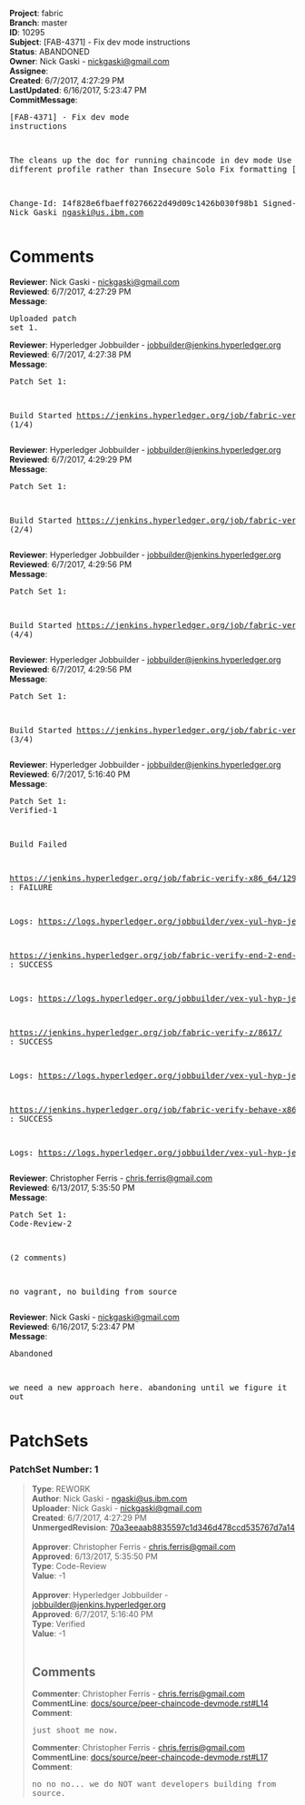 <strong>Project</strong>: fabric<br><strong>Branch</strong>: master<br><strong>ID</strong>: 10295<br><strong>Subject</strong>: [FAB-4371] - Fix dev mode instructions<br><strong>Status</strong>: ABANDONED<br><strong>Owner</strong>: Nick Gaski - nickgaski@gmail.com<br><strong>Assignee</strong>:<br><strong>Created</strong>: 6/7/2017, 4:27:29 PM<br><strong>LastUpdated</strong>: 6/16/2017, 5:23:47 PM<br><strong>CommitMessage</strong>:<br><pre>[FAB-4371] - Fix dev mode instructions

The cleans up the doc for running chaincode in dev mode
Use a different profile rather than Insecure Solo
Fix formatting
[ci-skip]

Change-Id: I4f828e6fbaeff0276622d49d09c1426b030f98b1
Signed-off-by: Nick Gaski <ngaski@us.ibm.com>
</pre><h1>Comments</h1><strong>Reviewer</strong>: Nick Gaski - nickgaski@gmail.com<br><strong>Reviewed</strong>: 6/7/2017, 4:27:29 PM<br><strong>Message</strong>: <pre>Uploaded patch set 1.</pre><strong>Reviewer</strong>: Hyperledger Jobbuilder - jobbuilder@jenkins.hyperledger.org<br><strong>Reviewed</strong>: 6/7/2017, 4:27:38 PM<br><strong>Message</strong>: <pre>Patch Set 1:

Build Started https://jenkins.hyperledger.org/job/fabric-verify-z/8617/ (1/4)</pre><strong>Reviewer</strong>: Hyperledger Jobbuilder - jobbuilder@jenkins.hyperledger.org<br><strong>Reviewed</strong>: 6/7/2017, 4:29:29 PM<br><strong>Message</strong>: <pre>Patch Set 1:

Build Started https://jenkins.hyperledger.org/job/fabric-verify-end-2-end-x86_64/4485/ (2/4)</pre><strong>Reviewer</strong>: Hyperledger Jobbuilder - jobbuilder@jenkins.hyperledger.org<br><strong>Reviewed</strong>: 6/7/2017, 4:29:56 PM<br><strong>Message</strong>: <pre>Patch Set 1:

Build Started https://jenkins.hyperledger.org/job/fabric-verify-behave-x86_64/7014/ (4/4)</pre><strong>Reviewer</strong>: Hyperledger Jobbuilder - jobbuilder@jenkins.hyperledger.org<br><strong>Reviewed</strong>: 6/7/2017, 4:29:56 PM<br><strong>Message</strong>: <pre>Patch Set 1:

Build Started https://jenkins.hyperledger.org/job/fabric-verify-x86_64/12965/ (3/4)</pre><strong>Reviewer</strong>: Hyperledger Jobbuilder - jobbuilder@jenkins.hyperledger.org<br><strong>Reviewed</strong>: 6/7/2017, 5:16:40 PM<br><strong>Message</strong>: <pre>Patch Set 1: Verified-1

Build Failed 

https://jenkins.hyperledger.org/job/fabric-verify-x86_64/12965/ : FAILURE

Logs: https://logs.hyperledger.org/jobbuilder/vex-yul-hyp-jenkins-1/fabric-verify-x86_64/12965

https://jenkins.hyperledger.org/job/fabric-verify-end-2-end-x86_64/4485/ : SUCCESS

Logs: https://logs.hyperledger.org/jobbuilder/vex-yul-hyp-jenkins-1/fabric-verify-end-2-end-x86_64/4485

https://jenkins.hyperledger.org/job/fabric-verify-z/8617/ : SUCCESS

Logs: https://logs.hyperledger.org/jobbuilder/vex-yul-hyp-jenkins-1/fabric-verify-z/8617

https://jenkins.hyperledger.org/job/fabric-verify-behave-x86_64/7014/ : SUCCESS

Logs: https://logs.hyperledger.org/jobbuilder/vex-yul-hyp-jenkins-1/fabric-verify-behave-x86_64/7014</pre><strong>Reviewer</strong>: Christopher Ferris - chris.ferris@gmail.com<br><strong>Reviewed</strong>: 6/13/2017, 5:35:50 PM<br><strong>Message</strong>: <pre>Patch Set 1: Code-Review-2

(2 comments)

no vagrant, no building from source</pre><strong>Reviewer</strong>: Nick Gaski - nickgaski@gmail.com<br><strong>Reviewed</strong>: 6/16/2017, 5:23:47 PM<br><strong>Message</strong>: <pre>Abandoned

we need a new approach here.  abandoning until we figure it out</pre><h1>PatchSets</h1><h3>PatchSet Number: 1</h3><blockquote><strong>Type</strong>: REWORK<br><strong>Author</strong>: Nick Gaski - ngaski@us.ibm.com<br><strong>Uploader</strong>: Nick Gaski - nickgaski@gmail.com<br><strong>Created</strong>: 6/7/2017, 4:27:29 PM<br><strong>UnmergedRevision</strong>: [70a3eeaab8835597c1d346d478ccd535767d7a14](https://github.com/hyperledger-gerrit-archive/fabric/commit/70a3eeaab8835597c1d346d478ccd535767d7a14)<br><br><strong>Approver</strong>: Christopher Ferris - chris.ferris@gmail.com<br><strong>Approved</strong>: 6/13/2017, 5:35:50 PM<br><strong>Type</strong>: Code-Review<br><strong>Value</strong>: -1<br><br><strong>Approver</strong>: Hyperledger Jobbuilder - jobbuilder@jenkins.hyperledger.org<br><strong>Approved</strong>: 6/7/2017, 5:16:40 PM<br><strong>Type</strong>: Verified<br><strong>Value</strong>: -1<br><br><h2>Comments</h2><strong>Commenter</strong>: Christopher Ferris - chris.ferris@gmail.com<br><strong>CommentLine</strong>: [docs/source/peer-chaincode-devmode.rst#L14](https://github.com/hyperledger-gerrit-archive/fabric/blob/70a3eeaab8835597c1d346d478ccd535767d7a14/docs/source/peer-chaincode-devmode.rst#L14)<br><strong>Comment</strong>: <pre>just shoot me now.</pre><strong>Commenter</strong>: Christopher Ferris - chris.ferris@gmail.com<br><strong>CommentLine</strong>: [docs/source/peer-chaincode-devmode.rst#L17](https://github.com/hyperledger-gerrit-archive/fabric/blob/70a3eeaab8835597c1d346d478ccd535767d7a14/docs/source/peer-chaincode-devmode.rst#L17)<br><strong>Comment</strong>: <pre>no no no... we do NOT want developers building from source.</pre></blockquote>